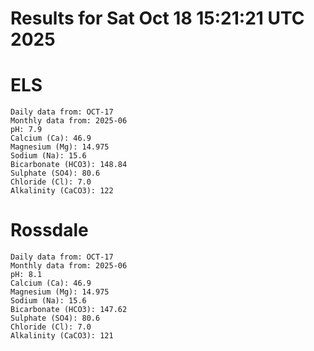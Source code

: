 # Results for Sat Oct 18 15:21:21 UTC 2025
# ELS
```
Daily data from: OCT-17
Monthly data from: 2025-06
pH: 7.9
Calcium (Ca): 46.9
Magnesium (Mg): 14.975
Sodium (Na): 15.6
Bicarbonate (HCO3): 148.84
Sulphate (SO4): 80.6
Chloride (Cl): 7.0
Alkalinity (CaCO3): 122
```
# Rossdale
```
Daily data from: OCT-17
Monthly data from: 2025-06
pH: 8.1
Calcium (Ca): 46.9
Magnesium (Mg): 14.975
Sodium (Na): 15.6
Bicarbonate (HCO3): 147.62
Sulphate (SO4): 80.6
Chloride (Cl): 7.0
Alkalinity (CaCO3): 121
```
